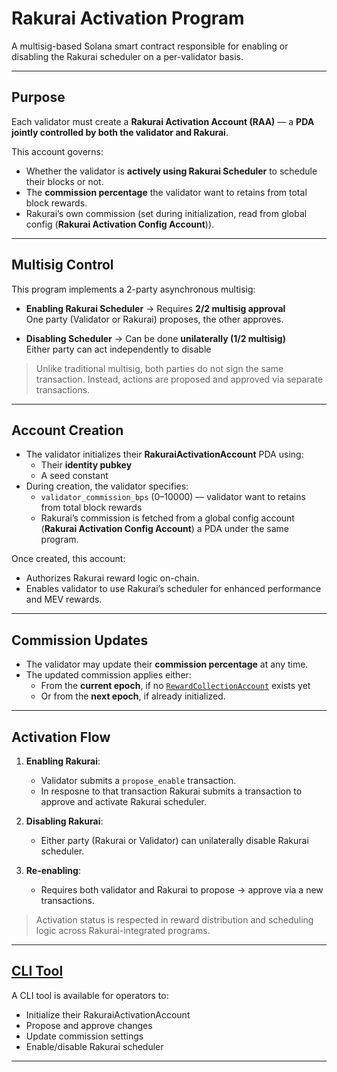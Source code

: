 # Rakurai Activation Program

A multisig-based Solana smart contract responsible for enabling or disabling the Rakurai scheduler on a per-validator basis.

---

## Purpose

Each validator must create a **Rakurai Activation Account (RAA)** — a **PDA jointly controlled by both the validator and Rakurai**.

This account governs:
- Whether the validator is **actively using Rakurai Scheduler** to schedule their blocks or not.
- The **commission percentage** the validator want to retains from total block rewards.
- Rakurai’s own commission (set during initialization, read from global config (**Rakurai Activation Config Account**)).

---

## Multisig Control

This program implements a 2-party asynchronous multisig:

- **Enabling Rakurai Scheduler** → Requires **2/2 multisig approval**  
  One party (Validator or Rakurai) proposes, the other approves.
  
- **Disabling Scheduler** → Can be done **unilaterally (1/2 multisig)**  
  Either party can act independently to disable

> Unlike traditional multisig, both parties do not sign the same transaction. Instead, actions are proposed and approved via separate transactions.
---

## Account Creation

- The validator initializes their **RakuraiActivationAccount** PDA using:
  - Their **identity pubkey**
  - A seed constant
- During creation, the validator specifies:
  - `validator_commission_bps` (0–10000) — validator want to retains from total block rewards
  - Rakurai’s commission is fetched from a global config account (**Rakurai Activation Config Account**) a PDA under the same program.

Once created, this account:
- Authorizes Rakurai reward logic on-chain.
- Enables validator to use Rakurai’s scheduler for enhanced performance and MEV rewards.

---

## Commission Updates

- The validator may update their **commission percentage** at any time.
- The updated commission applies either:
  - From the **current epoch**, if no [`RewardCollectionAccount`](../reward_distribution/README.md) exists yet
  - Or from the **next epoch**, if already initialized.

---

## Activation Flow

1. **Enabling Rakurai**:
   - Validator submits a `propose_enable` transaction.
   - In resposne to that transaction Rakurai submits a transaction to approve and activate Rakurai scheduler.

2. **Disabling Rakurai**:
   - Either party (Rakurai or Validator) can unilaterally disable Rakurai scheduler.

3. **Re-enabling**:
   - Requires both validator and Rakurai to propose -> approve via a new transactions.

> Activation status is respected in reward distribution and scheduling logic across Rakurai-integrated programs.

---

## [CLI Tool](../../cli/README.md)

A CLI tool is available for operators to:
- Initialize their RakuraiActivationAccount
- Propose and approve changes
- Update commission settings
- Enable/disable Rakurai scheduler

---
